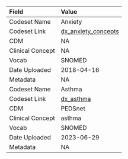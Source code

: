 |Field            |Value               |
|:----------------|:-------------------|
|Codeset Name     |Anxiety             |
|Codeset Link     |[dx_anxiety_concepts](https://github.com/PEDSnet/Variable-Dictionary/blob/main/conditions/dx_anxiety_concepts.csv)|
|CDM              |NA                  |
|Clinical Concept |NA                  |
|Vocab            |SNOMED              |
|Date Uploaded    |2018-04-16          |
|Metadata         |NA                  |
|Codeset Name     |Asthma              |
|Codeset Link     |[dx_asthma](https://github.com/PEDSnet/Variable-Dictionary/blob/main/conditions/dx_asthma.csv)|
|CDM              |PEDSnet             |
|Clinical Concept |asthma              |
|Vocab            |SNOMED              |
|Date Uploaded    |2023-06-29          |
|Metadata         |NA                  |
